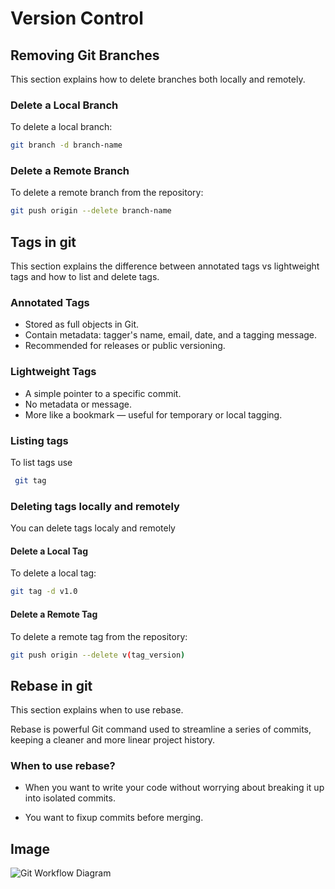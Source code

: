 # Version Control

## Removing Git Branches

This section explains how to delete branches both locally and remotely.

### Delete a Local Branch

To delete a local branch:

```bash
git branch -d branch-name
```

### Delete a Remote Branch

To delete a remote branch from the repository:

```bash
git push origin --delete branch-name
```

## Tags in git

This section explains the difference between annotated tags vs lightweight tags and how to list and delete tags.

### Annotated Tags

- Stored as full objects in Git.
- Contain metadata: tagger's name, email, date, and a tagging message.
- Recommended for releases or public versioning.

### Lightweight Tags

- A simple pointer to a specific commit.
- No metadata or message.
- More like a bookmark — useful for temporary or local tagging.

### Listing tags

To list tags use

```bash
 git tag
```

### Deleting tags locally and remotely

You can delete tags localy and remotely

#### Delete a Local Tag

To delete a local tag:

```bash
git tag -d v1.0
```

#### Delete a Remote Tag

To delete a remote tag from the repository:

```bash
git push origin --delete v(tag_version)
```

## Rebase in git

This section explains when to use rebase.

Rebase is powerful Git command used to streamline a series of commits, keeping a cleaner and more linear project history.

### When to use rebase?

- When you want to write your code without worrying about breaking it up into isolated commits.

- You want to fixup commits before merging.

## Image

![Git Workflow Diagram](https://miro.medium.com/v2/resize:fit:1100/format:webp/1*JLYlSLSK8-AZo8gt9UdYqA.jpeg)
